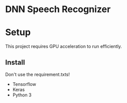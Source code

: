 # DNN Speech Recognizer

# Setup

This project requires GPU acceleration to run efficiently.

## Install

Don't use the requirement.txts! 
- Tensorflow
- Keras
- Python 3